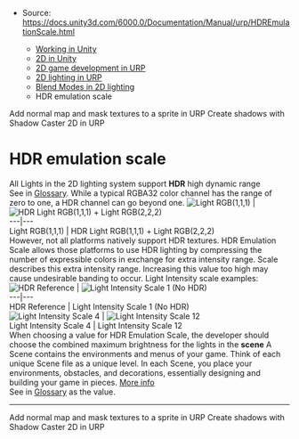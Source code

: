 * Source: https://docs.unity3d.com/6000.0/Documentation/Manual/urp/HDREmulationScale.html

  * [Working in Unity](https://docs.unity3d.com/6000.0/Documentation/Manual/working-in-unity.html)
  * [2D in Unity](https://docs.unity3d.com/6000.0/Documentation/Manual/Unity2D.html)
  * [2D game development in URP](https://docs.unity3d.com/6000.0/Documentation/Manual/2d-urp-landing.html)
  * [2D lighting in URP](https://docs.unity3d.com/6000.0/Documentation/Manual/urp/2d-index.html)
  * [Blend Modes in 2D lighting](https://docs.unity3d.com/6000.0/Documentation/Manual/urp/2d-light-blending.html)
  * HDR emulation scale


[](https://docs.unity3d.com/6000.0/Documentation/Manual/urp/SecondaryTextures.html)
Add normal map and mask textures to a sprite in URP
[](https://docs.unity3d.com/6000.0/Documentation/Manual/urp/2DShadows.html)
Create shadows with Shadow Caster 2D in URP
# HDR emulation scale
All Lights in the 2D lighting system support **HDR** high dynamic range  
See in [Glossary](https://docs.unity3d.com/6000.0/Documentation/Manual/Glossary.html#HDR). While a typical RGBA32 color channel has the range of zero to one, a HDR channel can go beyond one.
![Light RGB\(1,1,1\)](https://docs.unity3d.com/6000.0/Documentation/uploads/urp/2D/image_32.png) | ![HDR Light RGB\(1,1,1\) + Light RGB\(2,2,2\)](https://docs.unity3d.com/6000.0/Documentation/uploads/urp/2D/image_33.png)  
---|---  
Light RGB(1,1,1) | HDR Light RGB(1,1,1) + Light RGB(2,2,2)  
However, not all platforms natively support HDR textures. HDR Emulation Scale allows those platforms to use HDR lighting by compressing the number of expressible colors in exchange for extra intensity range. Scale describes this extra intensity range. Increasing this value too high may cause undesirable banding to occur.
Light Intensity scale examples:
![HDR Reference](https://docs.unity3d.com/6000.0/Documentation/uploads/urp/2D/image_34.png) | ![Light Intensity Scale 1 \(No HDR\)](https://docs.unity3d.com/6000.0/Documentation/uploads/urp/2D/image_35.png)  
---|---  
HDR Reference | Light Intensity Scale 1 (No HDR)  
![Light Intensity Scale 4](https://docs.unity3d.com/6000.0/Documentation/uploads/urp/2D/image_36.png) | ![Light Intensity Scale 12](https://docs.unity3d.com/6000.0/Documentation/uploads/urp/2D/image_37.png)  
Light Intensity Scale 4 | Light Intensity Scale 12  
When choosing a value for HDR Emulation Scale, the developer should choose the combined maximum brightness for the lights in the **scene** A Scene contains the environments and menus of your game. Think of each unique Scene file as a unique level. In each Scene, you place your environments, obstacles, and decorations, essentially designing and building your game in pieces. [More info](https://docs.unity3d.com/6000.0/Documentation/Manual/CreatingScenes.html)  
See in [Glossary](https://docs.unity3d.com/6000.0/Documentation/Manual/Glossary.html#Scene) as the value.
* * *
[](https://docs.unity3d.com/6000.0/Documentation/Manual/urp/SecondaryTextures.html)
Add normal map and mask textures to a sprite in URP
[](https://docs.unity3d.com/6000.0/Documentation/Manual/urp/2DShadows.html)
Create shadows with Shadow Caster 2D in URP
